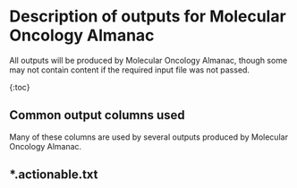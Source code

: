 # Description of outputs for Molecular Oncology Almanac

All outputs will be produced by Molecular Oncology Almanac, though some may not contain content if the required input file was not passed. 

{:toc}

## Common output columns used

Many of these columns are used by several outputs produced by Molecular Oncology Almanac. 

## *.actionable.txt

